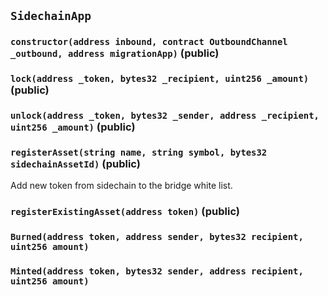 ## `SidechainApp`






### `constructor(address inbound, contract OutboundChannel _outbound, address migrationApp)` (public)





### `lock(address _token, bytes32 _recipient, uint256 _amount)` (public)





### `unlock(address _token, bytes32 _sender, address _recipient, uint256 _amount)` (public)





### `registerAsset(string name, string symbol, bytes32 sidechainAssetId)` (public)

Add new token from sidechain to the bridge white list.





### `registerExistingAsset(address token)` (public)






### `Burned(address token, address sender, bytes32 recipient, uint256 amount)`





### `Minted(address token, bytes32 sender, address recipient, uint256 amount)`





